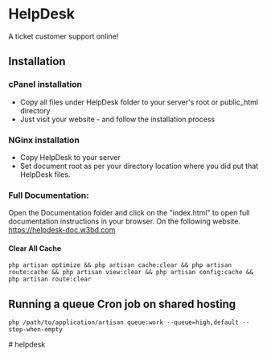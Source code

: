 # HelpDesk

A ticket customer support online!


## Installation

### cPanel installation

- Copy all files under HelpDesk folder to your server's root or public_html directory
- Just visit your website - and follow the installation process

### NGinx installation

- Copy HelpDesk to your server
- Set document root as per your directory location where you did put that HelpDesk files.


### Full Documentation:
Open the Documentation folder and click on the "index.html" to open full documentation instructions in your browser. On the following website.
https://helpdesk-doc.w3bd.com

#### Clear All Cache
```
php artisan optimize && php artisan cache:clear && php artisan route:cache && php artisan view:clear && php artisan config:cache && php artisan route:clear 
```


## Running a queue Cron job on shared hosting

```
php /path/to/application/artisan queue:work --queue=high,default --stop-when-empty
```
#   h e l p d e s k  
 